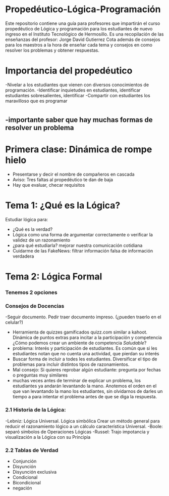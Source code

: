 # Propedéutico-Lógica-Programación

Este repositorio contiene una guía para profesores que impartirán el curso propedéutico de Lógica y programación para los estudiantes de nuevo ingreso en el Instituto Tecnológico de Hermosillo. Es una recopilación de las enseñanzas del profesor: Jorge David Gutierrez Cota 
además de consejos para los maestros a la hora de enseñar cada tema y consejos en como resolver los problemas y obtener respuestas.

# Importancia del propedéutico
-Nivelar a los estudiantes que vienen con diversos conocimientos de programación.
-Identificar inquietudes en estudiantes, identificar estudiantes sobresalientes, identificar
-Compartir con estudiantes los maravilloso que es programar

#
-importante saber que hay muchas formas de resolver un problema
-

# Primera clase: Dinámica de rompe hielo
- Presentarse y decir el nombre de compañeros en cascada
- Aviso: Tres faltas al propedéutico te dan de baja
- Hay que evaluar, checar requisitos

# Tema 1: ¿Qué es la Lógica?
Estudiar lógica para:
- ¿Qué es la verdad?
- Lógica como una forma de argumentar correctamente o verificar la validez de un razonamiento
- ¿para qué estudiarla? mejorar nuestra comunicación cotidiana
- Cuidarme de las FakeNews: filtrar información falsa de información verdadera


# Tema 2: Lógica Formal
### Tenemos 2 opciones



### Consejos de Docencias
-Seguir documento. Pedir traer documento impreso. (¿pueden traerlo en el celular?)
- Herramienta de quizzes gamificados quizz.com similar a kahoot. Dinámica de puntos extras para incitar a la participación y competencia ¿Cómo podemos crear un ambiente de competencia *Saludable*?
- problema: Interés y participación de estudiantes. Es común que si les estudiantes notan que no cuenta una actividad, que pierdan su interés
- Buscar forma de incluir a todes les estudiantes. Diversificar el tipo de problemas para incluir distintos tipos de razonamientos.
- Mal consejo: Si quieres reprobar algún estudiante: pregunta por fechas o preguntas muy similares
- muchas veces antes de terminar de explicar un problema, los estudiantes ya andarán levantando la mano. Anotemos el orden en el que van levantando la mano los estudiantes, sin olvidarnos de darles un tiempo a para intentar el problema antes de que se diga la respuesta.


### 2.1 Historia de la Lógica:
-Lebniz: Lógica Universal. Lógica simbólica Crear un método general para reducir el razonamiento lógico a un cálculo característica Universal. 
-Boole: separó símbolos de Operaciones Lógicas
-Russel: Trajo impotancia y visualización a la Lógica con su Principia

### 2.2 Tablas de Verdad

- Conjunción
- Disyunción
- Disyunción exclusiva
- Condicional
- Bicondicional
- negación


